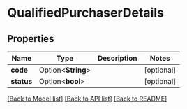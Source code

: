 # QualifiedPurchaserDetails

## Properties

Name | Type | Description | Notes
------------ | ------------- | ------------- | -------------
**code** | Option<**String**> |  | [optional]
**status** | Option<**bool**> |  | [optional]

[[Back to Model list]](../README.md#documentation-for-models) [[Back to API list]](../README.md#documentation-for-api-endpoints) [[Back to README]](../README.md)
